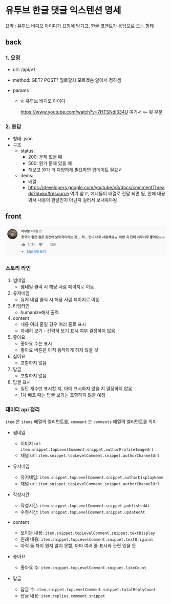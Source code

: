 # 유투브 한글 댓글 익스텐션 명세

요약 : 유투브 비디오 아이디가 요청에 담기고, 한글 코멘트가 응답으로 오는 형태

## back

### 1. 요청

- url: /api/v1

- method: GET? POST? 뭘로할지 모르겠슴 알아서 정하셈

- params

  - v: 유투브 비디오 아이디

    https://www.youtube.com/watch?v=7HTSNdi334U 여기서 `v=` 뒷 부분

### 2. 응답

- 형태: json
- 구조
  - status: 
    - 200: 문제 없을 때
    - 500: 뭔가 문제 있을 때
    - 해보고 뭔가 더 다양하게 필요하면 업데이트 필요ㅎ
  - items:
    - 배열
    - https://developers.google.com/youtube/v3/docs/commentThreads?hl=ko#resource 여기 참고, 얘네들이 배열로 전달 되면 됨, 안에 내용 봐서 내용이 한글인지 아닌지 걸러서 보내줘야됨

## front

![image-20200831233707297](API.assets/image-20200831233707297.png)

### 스토리 라인

1. 썸네일
   - 썸네일 클릭 시 해당 사람 페이지로 이동
2. 유저네임
   - 유저 네임 클릭 시 해당 사람 페이지로 이동
3. 타임라인
   -  humanize해서 출력
4. content
   - 내용 여러 줄일 경우 여러 줄로 표시
   - 자세히 보기 - 간략히 보기 표시 여부 결정하지 않음
5. 좋아요
   - 좋아요 수는 표시
   - 좋아요 버튼은 아직 동작하게 하지 않을 것
6. 싫어요
   - 포함하지 않음
7. 답글
   - 포함하지 않음
8. 답글 표시
   - 일단 개수만 표시할 지, 아예 표시하지 않을 지 결정하지 않음
   - 1차 배포 때는 답글 보기는 포함하지 않을 예정

### 데이터 api 정리

`item` 은 `items` 배열의 엘리먼트를, `comment` 는 `comments` 배열의 엘리먼트를 의미

- 썸네일
  - 이미지 url: `item.snippet.topLevelComment.snippet.authorProfileImageUrl`
  - 채널 url: `item.snippet.topLevelComment.snippet.authorChannelUrl`
- 유저네임
  - 유저네임: `item.snippet.topLevelComment.snippet.authorDisplayName`
  - 채널 url: `item.snippet.topLevelComment.snippet.authorChannelUrl`

- 작성시간
  - 작성시간: `item.snippet.topLevelComment.snippet.publishedAt`
  - 수정시간: `item.snippet.topLevelComment.snippet.updatedAt`
- content
  - 보이는 내용: `item.snippet.topLevelComment.snippet.textDisplay`
  - 원래 내용: `item.snippet.topLevelComment.snippet.textOriginal`
  - 아직 둘 차이 뭔지 알지 못함, 아마 여러 줄 표시와 관련 있을 듯
- 좋아요
  - 좋아요 수: `item.snippet.topLevelComment.snippet.likeCount`
- 답글
  - 답글 수: `item.snippet.topLevelComment.snippet.totalReplyCount`
  - 답글 내용: `item.replies.comment.snippet`

